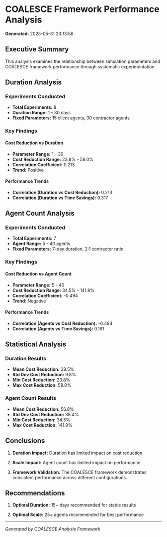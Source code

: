 # COALESCE Framework Performance Analysis

**Generated:** 2025-05-31 23:13:56

## Executive Summary

This analysis examines the relationship between simulation parameters and COALESCE framework performance through systematic experimentation.

## Duration Analysis

### Experiments Conducted
- **Total Experiments:** 8
- **Duration Range:** 1 - 30 days
- **Fixed Parameters:** 15 client agents, 30 contractor agents

### Key Findings

#### Cost Reduction vs Duration

- **Parameter Range:** 1 - 30
- **Cost Reduction Range:** 23.8% - 58.0%
- **Correlation Coefficient:** 0.213
- **Trend:** Positive


#### Performance Trends
- **Correlation (Duration vs Cost Reduction):** 0.213
- **Correlation (Duration vs Time Savings):** 0.317

## Agent Count Analysis

### Experiments Conducted
- **Total Experiments:** 7
- **Agent Range:** 5 - 40 agents
- **Fixed Parameters:** 7-day duration, 2:1 contractor ratio

### Key Findings

#### Cost Reduction vs Agent Count

- **Parameter Range:** 5 - 40
- **Cost Reduction Range:** 34.5% - 141.8%
- **Correlation Coefficient:** -0.494
- **Trend:** Negative


#### Performance Trends
- **Correlation (Agents vs Cost Reduction):** -0.494
- **Correlation (Agents vs Time Savings):** 0.161

## Statistical Analysis

### Duration Results

- **Mean Cost Reduction:** 38.5%
- **Std Dev Cost Reduction:** 9.8%
- **Min Cost Reduction:** 23.8%
- **Max Cost Reduction:** 58.0%

### Agent Count Results

- **Mean Cost Reduction:** 56.8%
- **Std Dev Cost Reduction:** 38.4%
- **Min Cost Reduction:** 34.5%
- **Max Cost Reduction:** 141.8%

## Conclusions

1. **Duration Impact:** Duration has limited impact on cost reduction

2. **Scale Impact:** Agent count has limited impact on performance

3. **Framework Validation:** The COALESCE framework demonstrates consistent performance across different configurations.

## Recommendations

1. **Optimal Duration:** 15+ days recommended for stable results

2. **Optimal Scale:** 25+ agents recommended for best performance

---
*Generated by COALESCE Analysis Framework*
